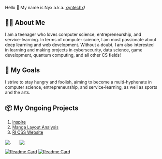 Hello 👋 My name is Nyx a.k.a. [xyntechx](https://xyntechx.netlify.app/)!

## 👩‍💻 About Me

I am a teenager who loves computer science, entrepreneurship, and service-learning. In terms of computer science, I am most passionate about deep learning and web development. Without a doubt, I am also interested in learning and making projects in cybersecurity, data science, game development, quantum computing, and all other CS fields!

## 🎯 My Goals

I strive to stay hungry and foolish, aiming to become a multi-hyphenate in computer science, entrepreneurship, and service-learning, as well as sports and the arts.

## 📦 My Ongoing Projects

1. [Inspire](https://github.com/xyntechx/Inspire)
2. [Manga Layout Analysis](https://github.com/xyntechx/Manga-Layout-Analysis)
3. [RI CSS Website](https://github.com/janani10734/ccaweb)

<a href="https://github.com/xyntechx">
  <img align="center" src="https://github-readme-stats.vercel.app/api/?username=xyntechx&show_icons=true&include_all_commits=true&theme=vision-friendly-dark"/>
</a>
&nbsp;&nbsp;&nbsp;&nbsp;&nbsp;&nbsp;
<a href="https://github.com/xyntechx">
  <img align="center" src="https://github-readme-stats.vercel.app/api/top-langs/?username=xyntechx&exclude_repo=BlackHole,BlackHole-Game,MilkyWay-Game&theme=vision-friendly-dark"/>
</a>

[![Readme Card](https://github-readme-stats.vercel.app/api/?username=xyntechx&show_icons=true&include_all_commits=true&theme=vision-friendly-dark)](https://github.com/xyntechx)
[![Readme Card](https://github-readme-stats.vercel.app/api/top-langs/?username=xyntechx&exclude_repo=BlackHole,BlackHole-Game,MilkyWay-Game&theme=vision-friendly-dark)](https://github.com/xyntechx)
